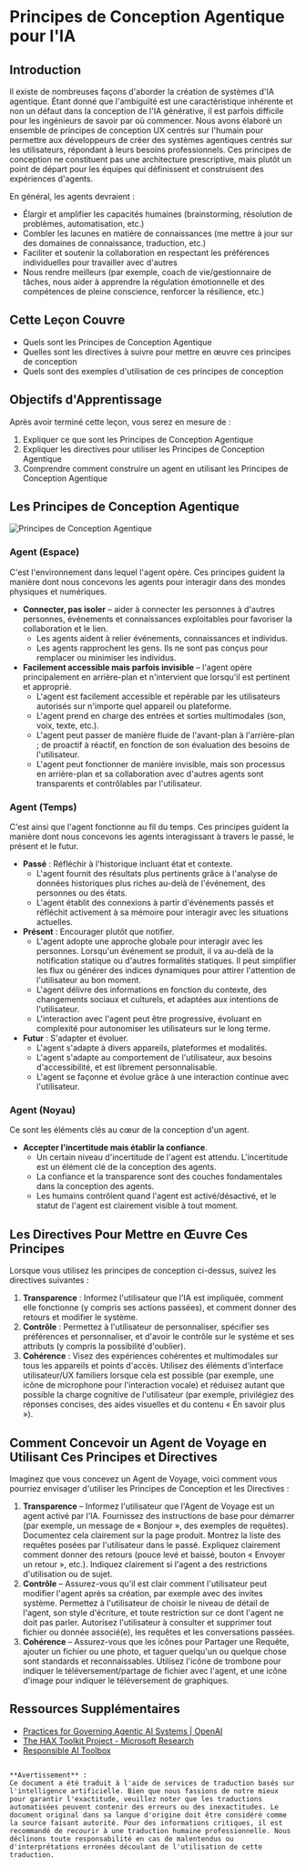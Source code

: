 # Principes de Conception Agentique pour l'IA

## Introduction

Il existe de nombreuses façons d'aborder la création de systèmes d'IA agentique. Étant donné que l'ambiguïté est une caractéristique inhérente et non un défaut dans la conception de l'IA générative, il est parfois difficile pour les ingénieurs de savoir par où commencer. Nous avons élaboré un ensemble de principes de conception UX centrés sur l'humain pour permettre aux développeurs de créer des systèmes agentiques centrés sur les utilisateurs, répondant à leurs besoins professionnels. Ces principes de conception ne constituent pas une architecture prescriptive, mais plutôt un point de départ pour les équipes qui définissent et construisent des expériences d'agents.

En général, les agents devraient :

- Élargir et amplifier les capacités humaines (brainstorming, résolution de problèmes, automatisation, etc.)
- Combler les lacunes en matière de connaissances (me mettre à jour sur des domaines de connaissance, traduction, etc.)
- Faciliter et soutenir la collaboration en respectant les préférences individuelles pour travailler avec d'autres
- Nous rendre meilleurs (par exemple, coach de vie/gestionnaire de tâches, nous aider à apprendre la régulation émotionnelle et des compétences de pleine conscience, renforcer la résilience, etc.)

## Cette Leçon Couvre

- Quels sont les Principes de Conception Agentique
- Quelles sont les directives à suivre pour mettre en œuvre ces principes de conception
- Quels sont des exemples d'utilisation de ces principes de conception

## Objectifs d'Apprentissage

Après avoir terminé cette leçon, vous serez en mesure de :

1. Expliquer ce que sont les Principes de Conception Agentique
2. Expliquer les directives pour utiliser les Principes de Conception Agentique
3. Comprendre comment construire un agent en utilisant les Principes de Conception Agentique

## Les Principes de Conception Agentique

![Principes de Conception Agentique](../../../translated_images/agentic-design-principles.png?WT.19d6373397ba872c62b9237a927d1261a67e21e7c8e83274e53494a65e520a08.fr.mc_id=academic-105485-koreyst)

### Agent (Espace)

C'est l'environnement dans lequel l'agent opère. Ces principes guident la manière dont nous concevons les agents pour interagir dans des mondes physiques et numériques.

- **Connecter, pas isoler** – aider à connecter les personnes à d'autres personnes, événements et connaissances exploitables pour favoriser la collaboration et le lien.
  - Les agents aident à relier événements, connaissances et individus.
  - Les agents rapprochent les gens. Ils ne sont pas conçus pour remplacer ou minimiser les individus.
- **Facilement accessible mais parfois invisible** – l'agent opère principalement en arrière-plan et n'intervient que lorsqu'il est pertinent et approprié.
  - L'agent est facilement accessible et repérable par les utilisateurs autorisés sur n'importe quel appareil ou plateforme.
  - L'agent prend en charge des entrées et sorties multimodales (son, voix, texte, etc.).
  - L'agent peut passer de manière fluide de l'avant-plan à l'arrière-plan ; de proactif à réactif, en fonction de son évaluation des besoins de l'utilisateur.
  - L'agent peut fonctionner de manière invisible, mais son processus en arrière-plan et sa collaboration avec d'autres agents sont transparents et contrôlables par l'utilisateur.

### Agent (Temps)

C'est ainsi que l'agent fonctionne au fil du temps. Ces principes guident la manière dont nous concevons les agents interagissant à travers le passé, le présent et le futur.

- **Passé** : Réfléchir à l'historique incluant état et contexte.
  - L'agent fournit des résultats plus pertinents grâce à l'analyse de données historiques plus riches au-delà de l'événement, des personnes ou des états.
  - L'agent établit des connexions à partir d'événements passés et réfléchit activement à sa mémoire pour interagir avec les situations actuelles.
- **Présent** : Encourager plutôt que notifier.
  - L'agent adopte une approche globale pour interagir avec les personnes. Lorsqu'un événement se produit, il va au-delà de la notification statique ou d'autres formalités statiques. Il peut simplifier les flux ou générer des indices dynamiques pour attirer l'attention de l'utilisateur au bon moment.
  - L'agent délivre des informations en fonction du contexte, des changements sociaux et culturels, et adaptées aux intentions de l'utilisateur.
  - L'interaction avec l'agent peut être progressive, évoluant en complexité pour autonomiser les utilisateurs sur le long terme.
- **Futur** : S'adapter et évoluer.
  - L'agent s'adapte à divers appareils, plateformes et modalités.
  - L'agent s'adapte au comportement de l'utilisateur, aux besoins d'accessibilité, et est librement personnalisable.
  - L'agent se façonne et évolue grâce à une interaction continue avec l'utilisateur.

### Agent (Noyau)

Ce sont les éléments clés au cœur de la conception d'un agent.

- **Accepter l'incertitude mais établir la confiance**.
  - Un certain niveau d'incertitude de l'agent est attendu. L'incertitude est un élément clé de la conception des agents.
  - La confiance et la transparence sont des couches fondamentales dans la conception des agents.
  - Les humains contrôlent quand l'agent est activé/désactivé, et le statut de l'agent est clairement visible à tout moment.

## Les Directives Pour Mettre en Œuvre Ces Principes

Lorsque vous utilisez les principes de conception ci-dessus, suivez les directives suivantes :

1. **Transparence** : Informez l'utilisateur que l'IA est impliquée, comment elle fonctionne (y compris ses actions passées), et comment donner des retours et modifier le système.
2. **Contrôle** : Permettez à l'utilisateur de personnaliser, spécifier ses préférences et personnaliser, et d'avoir le contrôle sur le système et ses attributs (y compris la possibilité d'oublier).
3. **Cohérence** : Visez des expériences cohérentes et multimodales sur tous les appareils et points d'accès. Utilisez des éléments d'interface utilisateur/UX familiers lorsque cela est possible (par exemple, une icône de microphone pour l'interaction vocale) et réduisez autant que possible la charge cognitive de l'utilisateur (par exemple, privilégiez des réponses concises, des aides visuelles et du contenu « En savoir plus »).

## Comment Concevoir un Agent de Voyage en Utilisant Ces Principes et Directives

Imaginez que vous concevez un Agent de Voyage, voici comment vous pourriez envisager d'utiliser les Principes de Conception et les Directives :

1. **Transparence** – Informez l'utilisateur que l'Agent de Voyage est un agent activé par l'IA. Fournissez des instructions de base pour démarrer (par exemple, un message de « Bonjour », des exemples de requêtes). Documentez cela clairement sur la page produit. Montrez la liste des requêtes posées par l'utilisateur dans le passé. Expliquez clairement comment donner des retours (pouce levé et baissé, bouton « Envoyer un retour », etc.). Indiquez clairement si l'agent a des restrictions d'utilisation ou de sujet.
2. **Contrôle** – Assurez-vous qu'il est clair comment l'utilisateur peut modifier l'agent après sa création, par exemple avec des invites système. Permettez à l'utilisateur de choisir le niveau de détail de l'agent, son style d'écriture, et toute restriction sur ce dont l'agent ne doit pas parler. Autorisez l'utilisateur à consulter et supprimer tout fichier ou donnée associé(e), les requêtes et les conversations passées.
3. **Cohérence** – Assurez-vous que les icônes pour Partager une Requête, ajouter un fichier ou une photo, et taguer quelqu'un ou quelque chose sont standards et reconnaissables. Utilisez l'icône de trombone pour indiquer le téléversement/partage de fichier avec l'agent, et une icône d'image pour indiquer le téléversement de graphiques.

## Ressources Supplémentaires
- [Practices for Governing Agentic AI Systems | OpenAI](https://openai.com)
- [The HAX Toolkit Project - Microsoft Research](https://microsoft.com)
- [Responsible AI Toolbox](https://responsibleaitoolbox.ai)
```

**Avertissement** :  
Ce document a été traduit à l'aide de services de traduction basés sur l'intelligence artificielle. Bien que nous fassions de notre mieux pour garantir l'exactitude, veuillez noter que les traductions automatisées peuvent contenir des erreurs ou des inexactitudes. Le document original dans sa langue d'origine doit être considéré comme la source faisant autorité. Pour des informations critiques, il est recommandé de recourir à une traduction humaine professionnelle. Nous déclinons toute responsabilité en cas de malentendus ou d'interprétations erronées découlant de l'utilisation de cette traduction.
